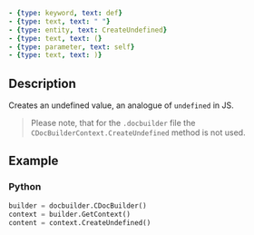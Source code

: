 ```yml signature
- {type: keyword, text: def}
- {type: text, text: " "}
- {type: entity, text: CreateUndefined}
- {type: text, text: (}
- {type: parameter, text: self}
- {type: text, text: )}
```

## Description

Creates an undefined value, an analogue of `undefined` in JS.

> Please note, that for the `.docbuilder` file the `CDocBuilderContext.CreateUndefined` method is not used.

## Example

### Python

``` py
builder = docbuilder.CDocBuilder()
context = builder.GetContext()
content = context.CreateUndefined()
```
